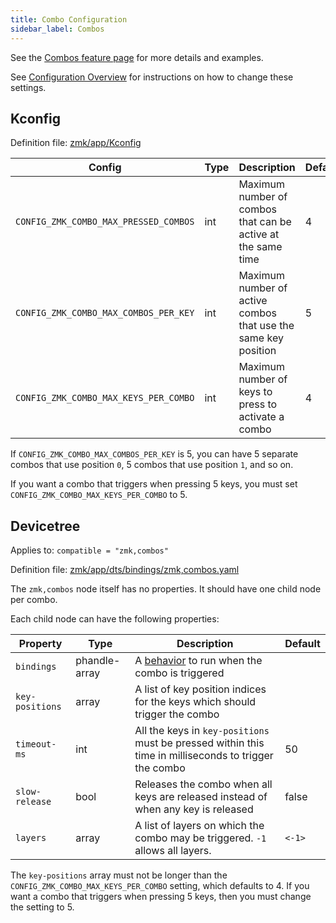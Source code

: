 ```yaml
---
title: Combo Configuration
sidebar_label: Combos
---
```


See the [Combos feature page](../features/combos.md) for more details and examples.

See [Configuration Overview](index.md) for instructions on how to change these settings.

## Kconfig

Definition file: [zmk/app/Kconfig](https://github.com/zmkfirmware/zmk/blob/main/app/Kconfig)

| Config                                | Type | Description                                                    | Default |
| ------------------------------------- | ---- | -------------------------------------------------------------- | ------- |
| `CONFIG_ZMK_COMBO_MAX_PRESSED_COMBOS` | int  | Maximum number of combos that can be active at the same time   | 4       |
| `CONFIG_ZMK_COMBO_MAX_COMBOS_PER_KEY` | int  | Maximum number of active combos that use the same key position | 5       |
| `CONFIG_ZMK_COMBO_MAX_KEYS_PER_COMBO` | int  | Maximum number of keys to press to activate a combo            | 4       |

If `CONFIG_ZMK_COMBO_MAX_COMBOS_PER_KEY` is 5, you can have 5 separate combos that use position `0`, 5 combos that use position `1`, and so on.

If you want a combo that triggers when pressing 5 keys, you must set `CONFIG_ZMK_COMBO_MAX_KEYS_PER_COMBO` to 5.

## Devicetree

Applies to: `compatible = "zmk,combos"`

Definition file: [zmk/app/dts/bindings/zmk,combos.yaml](https://github.com/zmkfirmware/zmk/blob/main/app/dts/bindings/zmk%2Ccombos.yaml)

The `zmk,combos` node itself has no properties. It should have one child node per combo.

Each child node can have the following properties:

| Property        | Type          | Description                                                                                           | Default |
| --------------- | ------------- | ----------------------------------------------------------------------------------------------------- | ------- |
| `bindings`      | phandle-array | A [behavior](../features/keymaps.md#behaviors) to run when the combo is triggered                     |         |
| `key-positions` | array         | A list of key position indices for the keys which should trigger the combo                            |         |
| `timeout-ms`    | int           | All the keys in `key-positions` must be pressed within this time in milliseconds to trigger the combo | 50      |
| `slow-release`  | bool          | Releases the combo when all keys are released instead of when any key is released                     | false   |
| `layers`        | array         | A list of layers on which the combo may be triggered. `-1` allows all layers.                         | `<-1>`  |

The `key-positions` array must not be longer than the `CONFIG_ZMK_COMBO_MAX_KEYS_PER_COMBO` setting, which defaults to 4. If you want a combo that triggers when pressing 5 keys, then you must change the setting to 5.
